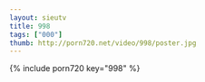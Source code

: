```yaml
--- 
layout: sieutv
title: 998
tags: ["000"]
thumb: http://porn720.net/video/998/poster.jpg
---
```

{% include porn720 key="998" %} 

